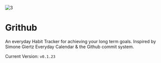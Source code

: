 ![3](https://user-images.githubusercontent.com/17406287/139571504-274c7d76-4858-4840-989f-01c942b56ab4.png)


# Grithub

An everyday Habit Tracker for achieving your long term goals. Inspired by Simone Giertz Everyday Calendar & the Github commit system.

Current Version: `v0.1.23`

